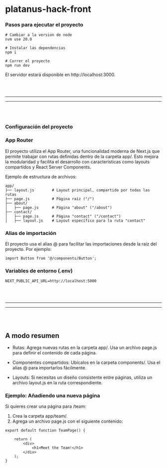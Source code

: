 # platanus-hack-front

### Pasos para ejecutar el proyecto
```
# Cambiar a la version de node
nvm use 20.0

# Instalar las dependencias
npm i

# Correr el proyecto
npm run dev
```

El servidor estará disponible en http://localhost:3000.

<br />
<br />

---
---
<br />
<br />



### Configuración del proyecto

### App Router

El proyecto utiliza el App Router, una funcionalidad moderna de Next.js que permite trabajar con rutas definidas dentro de la carpeta app/. Esto mejora la modularidad y facilita el desarrollo con características como layouts compartidos y React Server Components.

Ejemplo de estructura de archivos:
```
app/
├── layout.js        # Layout principal, compartido por todas las rutas
├── page.js          # Página raíz ("/")
├── about/
│   ├── page.js      # Página "about" ("/about")
├── contact/
│   ├── page.js      # Página "contact" ("/contact")
│   ├── layout.js    # Layout específico para la ruta "contact"
```

### Alias de importación

El proyecto usa el alias @ para facilitar las importaciones desde la raíz del proyecto. Por ejemplo:

```
import Button from '@/components/Button';
```

### Variables de entorno (.env)

```
NEXT_PUBLIC_API_URL=http://localhost:5000
```

<br />
<br />

---
---

<br />
<br />



## A modo resumen

- Rutas: Agrega nuevas rutas en la carpeta app/. Usa un archivo page.js para definir el contenido de cada página.

- Componentes compartidos: Ubícalos en la carpeta components/. Usa el alias @ para importarlos fácilmente.

- Layouts: Si necesitas un diseño consistente entre páginas, utiliza un archivo layout.js en la ruta correspondiente.


### Ejemplo: Añadiendo una nueva página

Si quieres crear una página para /team:
1. Crea la carpeta app/team/.
2. Agrega un archivo page.js con el siguiente contenido:

```
export default function TeamPage() {

    return (
        <div>
            <h1>Meet the Team!</h1>
        </div>
    );
}
```
